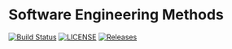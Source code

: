 # Software Engineering Methods

[![Build Status](https://travis-ci.com/Mike985/semTWO.svg?branch=master)](https://travis-ci.com/Mike985/semTWO)
[![LICENSE](https://img.shields.io/github/license/Mike985/semTWO.svg?style=flat-square)](https://github.com/Mike985/semTWO/blob/master/LICENSE)
[![Releases](https://img.shields.io/github/release/Mike985/semTWO/all.svg?style=flat-square)](https://github.com/Mike985/semTWO/releases)